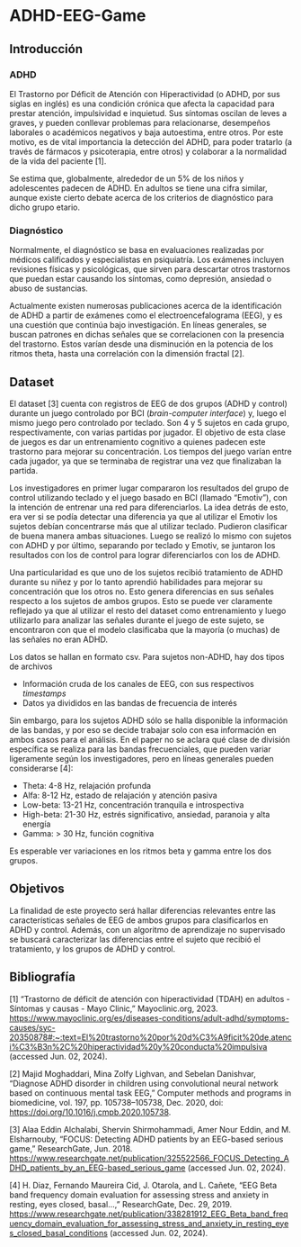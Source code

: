# ADHD-EEG-Game

## Introducción
### ADHD
El Trastorno por Déficit de Atención con Hiperactividad (o ADHD, por sus siglas en inglés) es una condición crónica que afecta la capacidad para prestar atención, impulsividad e inquietud. Sus síntomas oscilan de leves a graves, y pueden conllevar problemas para relacionarse, desempeños laborales o académicos negativos y baja autoestima, entre otros. Por este motivo, es de vital importancia la detección del ADHD, para poder tratarlo (a través de fármacos y psicoterapia, entre otros) y colaborar a la normalidad de la vida del paciente [1].

Se estima que, globalmente, alrededor de un 5% de los niños y adolescentes padecen de ADHD. En adultos se tiene una cifra similar, aunque existe cierto debate acerca de los criterios de diagnóstico para dicho grupo etario.

### Diagnóstico
Normalmente, el diagnóstico se basa en evaluaciones realizadas por médicos calificados y especialistas en psiquiatría. Los exámenes incluyen revisiones físicas y psicológicas, que sirven para descartar otros trastornos que puedan estar causando los síntomas, como depresión, ansiedad o abuso de sustancias.

Actualmente existen numerosas publicaciones acerca de la identificación de ADHD a partir de exámenes como el electroencefalograma (EEG), y es una cuestión que continúa bajo investigación. En líneas generales, se buscan patrones en dichas señales que se correlacionen con la presencia del trastorno. Estos varían desde una disminución en la potencia de los ritmos theta, hasta una correlación con la dimensión fractal [2].

## Dataset
El dataset [3] cuenta con registros de EEG de dos grupos (ADHD y control) durante un juego controlado por BCI (*brain-computer interface*) y, luego el mismo juego pero controlado por teclado. Son 4 y 5 sujetos en cada grupo, respectivamente, con varias partidas por jugador. El objetivo de esta clase de juegos es dar un entrenamiento cognitivo a quienes padecen este trastorno para mejorar su concentración. Los tiempos del juego varían entre cada jugador, ya que se terminaba de registrar una vez que finalizaban la partida.

Los investigadores en primer lugar compararon los resultados del grupo de control utilizando teclado y el juego basado en BCI (llamado “Emotiv”), con la intención de entrenar una red para diferenciarlos. La idea detrás de esto, era ver si se podía detectar una diferencia ya que al utilizar el Emotiv los sujetos debían concentrarse más que al utilizar teclado. Pudieron clasificar de buena manera ambas situaciones.
Luego se realizó lo mismo con sujetos con ADHD y por último, separando por teclado y Emotiv, se juntaron los resultados con los de control para lograr diferenciarlos con los de ADHD.

Una particularidad es que uno de los sujetos recibió tratamiento de ADHD durante su niñez y por lo tanto aprendió habilidades para mejorar su concentración que los otros no. Esto genera diferencias en sus señales respecto a los sujetos de ambos grupos. Esto se puede ver claramente reflejado ya que al utilizar el resto del dataset como entrenamiento y luego utilizarlo para analizar las señales durante el juego de este sujeto, se encontraron con que el modelo clasificaba que la mayoría (o muchas) de las señales no eran ADHD.

Los datos se hallan en formato csv. Para sujetos non-ADHD, hay dos tipos de archivos
  * Información cruda de los canales de EEG, con sus respectivos *timestamps*
  * Datos ya divididos en las bandas de frecuencia de interés

Sin embargo, para los sujetos ADHD sólo se halla disponible la información de las bandas, y por eso se decide trabajar solo con esa información en ambos casos para el análisis. En el paper no se aclara qué clase de división específica se realiza para las bandas frecuenciales, que pueden variar ligeramente según los investigadores, pero en líneas generales pueden considerarse [4]:

  * Theta: 4-8 Hz, relajación profunda
  * Alfa: 8-12 Hz, estado de relajación y atención pasiva
  * Low-beta: 13-21 Hz, concentración tranquila e introspectiva
  * High-beta: 21-30 Hz, estrés significativo, ansiedad, paranoia y alta energía
  * Gamma: > 30 Hz, función cognitiva

Es esperable ver variaciones en los ritmos beta y gamma entre los dos grupos.

## Objetivos

La finalidad de este proyecto será hallar diferencias relevantes entre las características señales de EEG de ambos grupos para clasificarlos en ADHD y control. Además, con un algoritmo de aprendizaje no supervisado se buscará caracterizar las diferencias entre el sujeto que recibió el tratamiento, y los grupos de ADHD y control.

## Bibliografía
[1] “Trastorno de déficit de atención con hiperactividad (TDAH) en adultos - Síntomas y causas - Mayo Clinic,” Mayoclinic.org, 2023. https://www.mayoclinic.org/es/diseases-conditions/adult-adhd/symptoms-causes/syc-20350878#:~:text=El%20trastorno%20por%20d%C3%A9ficit%20de,atenci%C3%B3n%2C%20hiperactividad%20y%20conducta%20impulsiva (accessed Jun. 02, 2024).
‌

[2] Majid Moghaddari, Mina Zolfy Lighvan, and Sebelan Danishvar, “Diagnose ADHD disorder in children using convolutional neural network based on continuous mental task EEG,” Computer methods and programs in biomedicine, vol. 197, pp. 105738–105738, Dec. 2020, doi: https://doi.org/10.1016/j.cmpb.2020.105738.


[3] Alaa Eddin Alchalabi, Shervin Shirmohammadi, Amer Nour Eddin, and M. Elsharnouby, “FOCUS: Detecting ADHD patients by an EEG-based serious game,” ResearchGate, Jun. 2018. https://www.researchgate.net/publication/325522566_FOCUS_Detecting_ADHD_patients_by_an_EEG-based_serious_game (accessed Jun. 02, 2024).
‌

[4] H. Diaz, Fernando Maureira Cid, J. Otarola, and L. Cañete, “EEG Beta band frequency domain evaluation for assessing stress and anxiety in resting, eyes closed, basal...,” ResearchGate, Dec. 29, 2019. https://www.researchgate.net/publication/338281912_EEG_Beta_band_frequency_domain_evaluation_for_assessing_stress_and_anxiety_in_resting_eyes_closed_basal_conditions (accessed Jun. 02, 2024).
